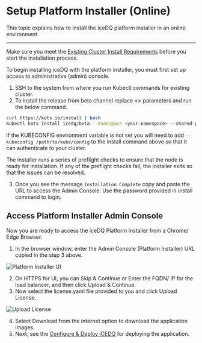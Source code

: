# Setup Platform Installer (Online)

This topic explains how to install the iceDQ platform installer in an online environment.

---

Make sure you meet the [Existing Cluster Install Requirements](existing-cluster-requirements) before you start the installation process.

To begin installing iceDQ with the platform installer, you must first set up access to administrative (admin) console. 

1. SSH to the system from where you run Kubectl commands for existing cluster. 
2. To install the release from beta channel replace <> parameters and run the below command. 

```bash
curl https://kots.io/install | bash
kubectl kots install icedq/beta --namespace <your-namespace> --shared-password <setup-admin-console-password>
```

If the KUBECONFIG environment variable is not set you will need to add `--kubeconfig /path/to/kube/config` to the install command above so that it can authenticate to your cluster.

The installer runs a series of preflight checks to ensure that the node is ready for installation. If any of the preflight checks fail, the installer exits so that the issues can be resolved.

3. Once you see the message `Installation Complete` copy and paste the URL to access the Admin Console. Use the password provided in install command to login. 

## Access Platform Installer Admin Console

Now you are ready to access the iceDQ Platform Installer from a Chrome/ Edge Browser. 

1. In the browser window, enter the Admin Console (Platform Installer) URL copied in the step 3 above. 

![Platform Installer UI](/img/kotsadmin-landing-page.png)

2. On HTTPS for UI, you can Skip & Continue or Enter the FQDN/ IP for the load balancer, and then click Upload & Continue. 
3. Now select the license.yaml file provided to you and click Upload License. 

![Upload License](/img/upload-license.png)

4. Select Download from the internet option to download the application images. 
5. Next, see the [Configure & Deploy iCEDQ](existing-cluster-icedq-install) for deploying the application.